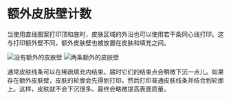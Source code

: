 额外皮肤壁计数
====
当使用直线图案打印顶和底时，皮肤区域的外沿也可以使用若干条同心线打印。这与打印额外壁不同，额外皮肤壁也被放置在皮肤和填充之间。

<!--screenshot {
"image_path": "skin_outline_count_0.png",
"models": [
{
"script": "stamp.scad",
"transformation": ["scale(0.5)"]
}
],
"camera_position": [38, 38, 99],
"settings": {"skin_outline_count": 0},
"layer": 115,
"colours": 64
}-->
<!--screenshot {
"image_path": "skin_outline_count_2.png",
"models": [
{
"script": "stamp.scad",
"transformation": ["scale(0.5)"]
}
],
"camera_position": [38, 38, 99],
"settings": {"skin_outline_count": 2},
"layer": 115,
"colours": 64
}-->
![没有额外的皮肤壁](../images/skin_outline_count_0.png)
![两条额外的皮肤壁](../images/skin_outline_count_2.png)

通常皮肤线条可以在稀疏填充内结束。届时它们的结束点会稍微下沉一点儿。如果存在额外皮肤壁，皮肤的轮廓会先得到打印，然后打印普通皮肤线条并结合到轮廓上。这样，皮肤就不会下沉很多。最终会略微提高表面质量。

